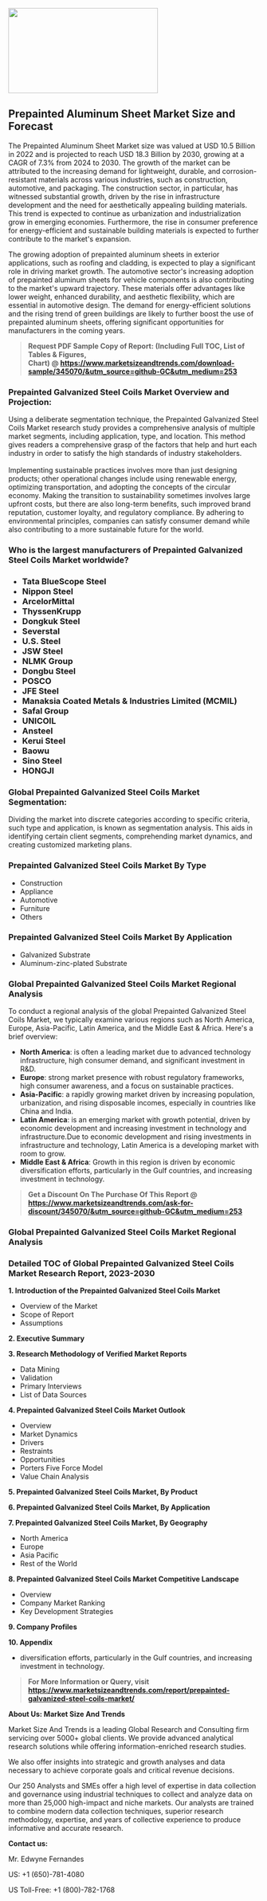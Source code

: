 <p><img class="alignnone size-medium wp-image-20088" src="https://ffe5etoiles.com/wp-content/uploads/2024/12/MST1-300x171.png" alt="" width="300" height="171" /></p><h2>Prepainted Aluminum Sheet Market Size and Forecast</h2><p>The Prepainted Aluminum Sheet Market size was valued at USD 10.5 Billion in 2022 and is projected to reach USD 18.3 Billion by 2030, growing at a CAGR of 7.3% from 2024 to 2030. The growth of the market can be attributed to the increasing demand for lightweight, durable, and corrosion-resistant materials across various industries, such as construction, automotive, and packaging. The construction sector, in particular, has witnessed substantial growth, driven by the rise in infrastructure development and the need for aesthetically appealing building materials. This trend is expected to continue as urbanization and industrialization grow in emerging economies. Furthermore, the rise in consumer preference for energy-efficient and sustainable building materials is expected to further contribute to the market's expansion.</p><p>The growing adoption of prepainted aluminum sheets in exterior applications, such as roofing and cladding, is expected to play a significant role in driving market growth. The automotive sector's increasing adoption of prepainted aluminum sheets for vehicle components is also contributing to the market's upward trajectory. These materials offer advantages like lower weight, enhanced durability, and aesthetic flexibility, which are essential in automotive design. The demand for energy-efficient solutions and the rising trend of green buildings are likely to further boost the use of prepainted aluminum sheets, offering significant opportunities for manufacturers in the coming years.</p></p><blockquote id="" class=""><strong>Request PDF Sample Copy of Report: (Including Full TOC, List of Tables &amp; Figures, Chart)&nbsp;@&nbsp;<strong><a href="https://www.marketsizeandtrends.com/download-sample/345070/&utm_source=github-GC&utm_medium=253" target="_blank">https://www.marketsizeandtrends.com/download-sample/345070/&utm_source=github-GC&utm_medium=253</a></strong></strong></blockquote><h3 id="" class="">Prepainted Galvanized Steel Coils Market&nbsp;Overview and Projection:</h3><p id="" class="">Using a deliberate segmentation technique, the Prepainted Galvanized Steel Coils Market research study provides a comprehensive analysis of multiple market segments, including application, type, and location. This method gives readers a comprehensive grasp of the factors that help and hurt each industry in order to satisfy the high standards of industry stakeholders. <br /> <br />Implementing sustainable practices involves more than just designing products; other operational changes include using renewable energy, optimizing transportation, and adopting the concepts of the circular economy. Making the transition to sustainability sometimes involves large upfront costs, but there are also long-term benefits, such improved brand reputation, customer loyalty, and regulatory compliance. By adhering to environmental principles, companies can satisfy consumer demand while also contributing to a more sustainable future for the world.</p><h3 id="" class="">Who is the largest manufacturers of&nbsp;Prepainted Galvanized Steel Coils Market worldwide?</h3><h3 class=""><p><ul><li>Tata BlueScope Steel </li><li> Nippon Steel </li><li> ArcelorMittal </li><li> ThyssenKrupp </li><li> Dongkuk Steel </li><li> Severstal </li><li> U.S. Steel </li><li> JSW Steel </li><li> NLMK Group </li><li> Dongbu Steel </li><li> POSCO </li><li> JFE Steel </li><li> Manaksia Coated Metals & Industries Limited (MCMIL) </li><li> Safal Group </li><li> UNICOIL </li><li> Ansteel </li><li> Kerui Steel </li><li> Baowu </li><li> Sino Steel </li><li> HONGJI</li></ul></p></h3><h3 id="" class="">Global&nbsp;Prepainted Galvanized Steel Coils Market Segmentation:</h3><p id="" class="">Dividing the market into discrete categories according to specific criteria, such type and application, is known as segmentation analysis. This aids in identifying certain client segments, comprehending market dynamics, and creating customized marketing plans.</p><h3 id="" class="">Prepainted Galvanized Steel Coils Market&nbsp;By Type</h3><p><p><ul><li>Construction</li><li> Appliance</li><li> Automotive</li><li> Furniture</li><li> Others</p></li></ul></p></p><h3 id="" class="">Prepainted Galvanized Steel Coils Market&nbsp;By Application</h3><p class=""><p><ul><li>Galvanized Substrate</li><li> Aluminum-zinc-plated Substrate</li></ul></p></p><h3 id="" class="">Global Prepainted Galvanized Steel Coils Market Regional Analysis</h3><p id="" class="">To conduct a regional analysis of the global Prepainted Galvanized Steel Coils Market, we typically examine various regions such as North America, Europe, Asia-Pacific, Latin America, and the Middle East &amp; Africa. Here's a brief overview:</p><ul><li><strong>North America</strong>: is often a leading market due to advanced technology infrastructure, high consumer demand, and significant investment in R&amp;D.</li><li><strong>Europe</strong>: strong market presence with robust regulatory frameworks, high consumer awareness, and a focus on sustainable practices.</li><li><strong>Asia-Pacific</strong>: a rapidly growing market driven by increasing population, urbanization, and rising disposable incomes, especially in countries like China and India.</li><li><strong>Latin America</strong>: is an emerging market with growth potential, driven by economic development and increasing investment in technology and infrastructure.Due to economic development and rising investments in infrastructure and technology, Latin America is a developing market with room to grow.</li><li><strong>Middle East &amp; Africa</strong>: Growth in this region is driven by economic diversification efforts, particularly in the Gulf countries, and increasing investment in technology.</li></ul><blockquote id="" class=""><strong>Get a Discount On The Purchase Of This Report @ <strong><a href="https://www.marketsizeandtrends.com/ask-for-discount/345070/&utm_source=github-GC&utm_medium=253" target="_blank">https://www.marketsizeandtrends.com/ask-for-discount/345070/&utm_source=github-GC&utm_medium=253</a></strong></strong></blockquote><h3 id="" class="">Global Prepainted Galvanized Steel Coils Market Regional Analysis</h3><h3 id="" class="">Detailed TOC of Global Prepainted Galvanized Steel Coils Market Research Report, 2023-2030</h3><p id="" class=""><strong>1. Introduction of the Prepainted Galvanized Steel Coils Market</strong></p><ul><li>Overview of the Market</li><li>Scope of Report</li><li>Assumptions</li></ul><p id="" class=""><strong>2. Executive Summary</strong></p><p id="" class=""><strong>3. Research Methodology of Verified Market Reports</strong></p><ul><li>Data Mining</li><li>Validation</li><li>Primary Interviews</li><li>List of Data Sources</li></ul><p id="" class=""><strong>4. Prepainted Galvanized Steel Coils Market Outlook</strong></p><ul><li>Overview</li><li>Market Dynamics</li><li>Drivers</li><li>Restraints</li><li>Opportunities</li><li>Porters Five Force Model</li><li>Value Chain Analysis</li></ul><p id="" class=""><strong>5. Prepainted Galvanized Steel Coils Market, By Product</strong></p><p id="" class=""><strong>6. Prepainted Galvanized Steel Coils Market, By Application</strong></p><p id="" class=""><strong>7. Prepainted Galvanized Steel Coils Market, By Geography</strong></p><ul><li>North America</li><li>Europe</li><li>Asia Pacific</li><li>Rest of the World</li></ul><p id="" class=""><strong>8. Prepainted Galvanized Steel Coils Market Competitive Landscape</strong></p><ul><li>Overview</li><li>Company Market Ranking</li><li>Key Development Strategies</li></ul><p id="" class=""><strong>9. Company Profiles</strong></p><p id="" class=""><strong>10. Appendix</strong></p><ul><li>diversification efforts, particularly in the Gulf countries, and increasing investment in technology.</li></ul><blockquote id="" class=""><strong>For More Information or Query, visit <strong><strong><a href="https://www.marketsizeandtrends.com/report/prepainted-galvanized-steel-coils-market/" target="_blank">https://www.marketsizeandtrends.com/report/prepainted-galvanized-steel-coils-market/</a></strong></strong></strong></blockquote><p id="" class=""><strong>About Us: Market Size And Trends</strong></p><p id="" class="">Market Size And Trends is a leading Global Research and Consulting firm servicing over 5000+ global clients. We provide advanced analytical research solutions while offering information-enriched research studies.</p><p id="" class="">We also offer insights into strategic and growth analyses and data necessary to achieve corporate goals and critical revenue decisions.</p><p id="" class="">Our 250 Analysts and SMEs offer a high level of expertise in data collection and governance using industrial techniques to collect and analyze data on more than 25,000 high-impact and niche markets. Our analysts are trained to combine modern data collection techniques, superior research methodology, expertise, and years of collective experience to produce informative and accurate research.</p><p id="" class=""><strong>Contact us:</strong></p><p id="" class="">Mr. Edwyne Fernandes</p><p id="" class="">US: +1 (650)-781-4080</p><p id="" class="">US Toll-Free: +1 (800)-782-1768</p>
